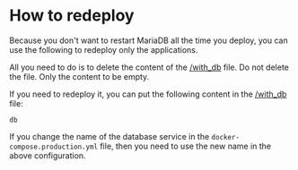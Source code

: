 # How to redeploy

Because you don't want to restart MariaDB all the time you deploy, you can use the following to redeploy only the applications.

All you need to do is to delete the content of the [/with_db](/with_db) file. Do not delete the file. Only the content to be empty.

If you need to redeploy it, you can put the following content in the [/with_db](/with_db) file:
```
db
```
If you change the name of the database service in the `docker-compose.production.yml` file, then you need to use the new name in the above configuration.